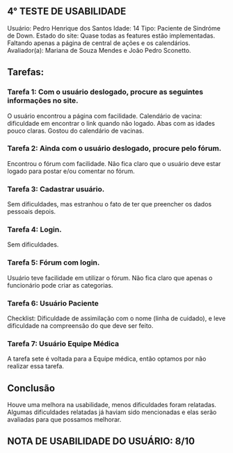 ## 4° TESTE DE USABILIDADE

Usuário: Pedro Henrique dos Santos
Idade: 14
Tipo: Paciente de Sindróme de Down.
Estado do site: Quase todas as features estão implementadas. Faltando apenas a página de central de ações e os calendários.
Avaliador(a): Mariana de Souza Mendes e João Pedro Sconetto.

## Tarefas:

### Tarefa 1: Com o usuário deslogado, procure as seguintes informações no site.
O usuário encontrou a página com facilidade.
Calendário de vacina: dificuldade em encontrar o link quando não logado. Abas com as idades pouco claras. Gostou do calendário de vacinas.

### Tarefa 2: Ainda com o usuário deslogado, procure pelo fórum.
Encontrou o fórum com facilidade.
Não fica claro que o usuário deve estar logado para postar e/ou comentar no fórum.

### Tarefa 3: Cadastrar usuário.   
Sem dificuldades, mas estranhou o fato de ter que preencher os dados pessoais depois.

### Tarefa 4: Login.
Sem dificuldades.

### Tarefa 5: Fórum com login.
Usuário teve facilidade em utilizar o fórum. Não fica claro que apenas o funcionário pode criar as categorias.

### Tarefa 6: Usuário Paciente
Checklist: Dificuldade de assimilação com o nome (linha de cuidado), e leve dificuldade na compreensão do que deve ser feito.

### Tarefa 7: Usuário Equipe Médica
A tarefa sete é voltada para a Equipe médica, então optamos por não realizar essa tarefa.

## Conclusão
Houve uma melhora na usabilidade, menos dificuldades foram relatadas. Algumas dificuldades relatadas já haviam sido mencionadas e elas serão avaliadas para que possamos melhorar.

## NOTA DE USABILIDADE DO USUÁRIO: 8/10



    		

